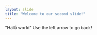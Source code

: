 ```yaml
---
layout: slide
title: "Welcome to our second slide!"
---
```

"Hallå world"
Use the left arrow to go back!
